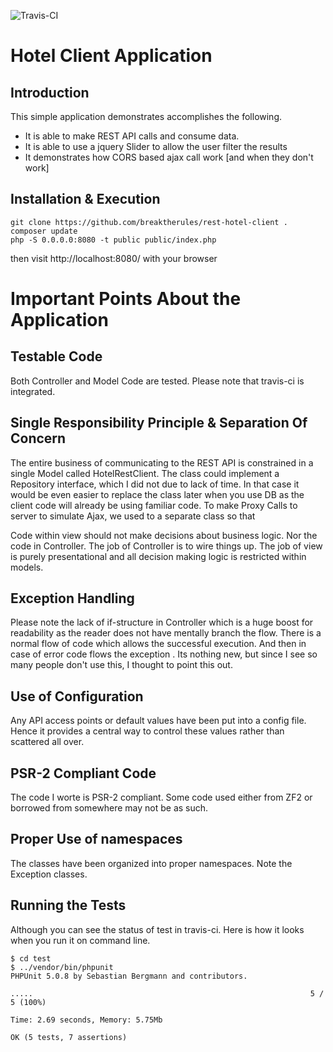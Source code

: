 ![Travis-CI](https://travis-ci.org/breaktherules/rest-hotel-client.svg?branch=rc-2015-11-09)

Hotel Client Application
=======================

Introduction
------------
This simple application demonstrates accomplishes the following.
* It is able to make REST API calls and consume data.
* It is able to use a jquery Slider to allow the user filter the results
* It demonstrates how CORS based ajax call work [and when they don't work]

Installation & Execution
------------
```
git clone https://github.com/breaktherules/rest-hotel-client .
composer update
php -S 0.0.0.0:8080 -t public public/index.php
```


then visit http://localhost:8080/ with your browser


Important Points About the Application
======================================

Testable Code
-------------
Both Controller and Model Code are tested. Please note that travis-ci is integrated.


Single Responsibility Principle & Separation Of Concern
-------------------------------------------------------
The entire business of communicating to the REST API is constrained in a single Model called HotelRestClient.
The class could implement a Repository interface, which I did not due to lack of time. In that case it would be even easier to replace the class later when you use DB as the client code will already be using familiar code.
To make Proxy Calls to server to simulate Ajax, we used to a separate class so that

Code within view should not make decisions about business logic. Nor the code in Controller. The job of Controller is to wire things up.
The job of view is purely presentational and all decision making logic is restricted within models.


Exception Handling
-------------------
Please note the lack of if-structure in Controller which is a huge boost for readability as the reader does not have mentally branch the flow.
There is a normal flow of code which allows the successful execution. And then in case of error code flows the exception .
Its nothing new, but since I see so many people don't use this, I thought to point this out.


Use of Configuration
--------------------
Any API access points or default values have been put into a config file. Hence it provides a central way to control these values rather than scattered all over.

PSR-2 Compliant Code
--------------------
The code I worte is PSR-2 compliant. Some code used either from ZF2 or borrowed from somewhere may not be as such.

Proper Use of namespaces
-----------------------
The classes have been organized into proper namespaces. Note the Exception classes.


Running the Tests
-----------------
Although you can see the status of test in travis-ci. Here is how it looks when you run it on command line.

```
$ cd test
$ ../vendor/bin/phpunit
PHPUnit 5.0.8 by Sebastian Bergmann and contributors.

.....                                                              5 / 5 (100%)

Time: 2.69 seconds, Memory: 5.75Mb

OK (5 tests, 7 assertions)
```
